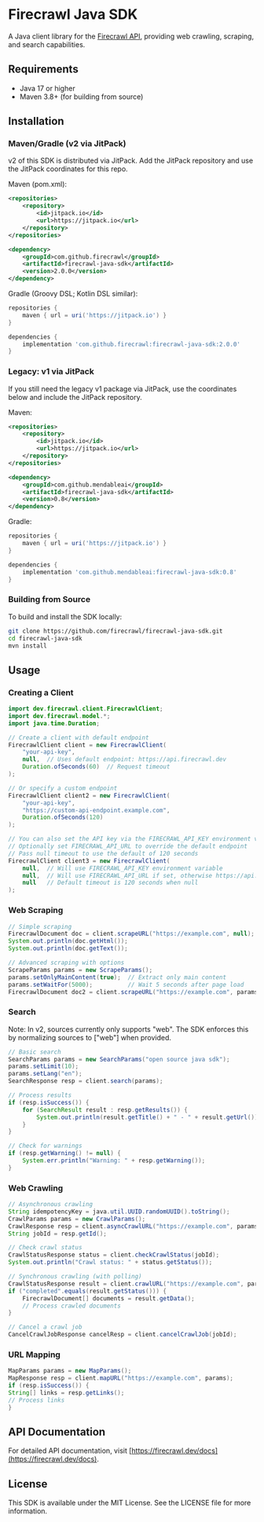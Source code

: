 # Firecrawl Java SDK

A Java client library for the [Firecrawl API](https://firecrawl.dev), providing web crawling, scraping, and search capabilities.

## Requirements

- Java 17 or higher
- Maven 3.8+ (for building from source)

## Installation

### Maven/Gradle (v2 via JitPack)

v2 of this SDK is distributed via JitPack. Add the JitPack repository and use the JitPack coordinates for this repo.

Maven (pom.xml):

```xml
<repositories>
    <repository>
        <id>jitpack.io</id>
        <url>https://jitpack.io</url>
    </repository>
</repositories>

<dependency>
    <groupId>com.github.firecrawl</groupId>
    <artifactId>firecrawl-java-sdk</artifactId>
    <version>2.0.0</version>
</dependency>
```

Gradle (Groovy DSL; Kotlin DSL similar):

```groovy
repositories {
    maven { url = uri('https://jitpack.io') }
}

dependencies {
    implementation 'com.github.firecrawl:firecrawl-java-sdk:2.0.0'
}
```

### Legacy: v1 via JitPack

If you still need the legacy v1 package via JitPack, use the coordinates below and include the JitPack repository.

Maven:

```xml
<repositories>
    <repository>
        <id>jitpack.io</id>
        <url>https://jitpack.io</url>
    </repository>
</repositories>

<dependency>
    <groupId>com.github.mendableai</groupId>
    <artifactId>firecrawl-java-sdk</artifactId>
    <version>0.8</version>
</dependency>
```

Gradle:

```groovy
repositories {
    maven { url = uri('https://jitpack.io') }
}

dependencies {
    implementation 'com.github.mendableai:firecrawl-java-sdk:0.8'
}
```

### Building from Source

To build and install the SDK locally:

```bash
git clone https://github.com/firecrawl/firecrawl-java-sdk.git
cd firecrawl-java-sdk
mvn install
```

## Usage

### Creating a Client

```java
import dev.firecrawl.client.FirecrawlClient;
import dev.firecrawl.model.*;
import java.time.Duration;

// Create a client with default endpoint
FirecrawlClient client = new FirecrawlClient(
    "your-api-key",
    null,  // Uses default endpoint: https://api.firecrawl.dev
    Duration.ofSeconds(60)  // Request timeout
);

// Or specify a custom endpoint
FirecrawlClient client2 = new FirecrawlClient(
    "your-api-key",
    "https://custom-api-endpoint.example.com",
    Duration.ofSeconds(120)
);

// You can also set the API key via the FIRECRAWL_API_KEY environment variable
// Optionally set FIRECRAWL_API_URL to override the default endpoint
// Pass null timeout to use the default of 120 seconds
FirecrawlClient client3 = new FirecrawlClient(
    null,  // Will use FIRECRAWL_API_KEY environment variable
    null,  // Will use FIRECRAWL_API_URL if set, otherwise https://api.firecrawl.dev
    null   // Default timeout is 120 seconds when null
);
```

### Web Scraping

```java
// Simple scraping
FirecrawlDocument doc = client.scrapeURL("https://example.com", null);
System.out.println(doc.getHtml());
System.out.println(doc.getText());

// Advanced scraping with options
ScrapeParams params = new ScrapeParams();
params.setOnlyMainContent(true);  // Extract only main content
params.setWaitFor(5000);          // Wait 5 seconds after page load
FirecrawlDocument doc2 = client.scrapeURL("https://example.com", params);
```

### Search

Note: In v2, sources currently only supports "web". The SDK enforces this by normalizing sources to ["web"] when provided.

```java
// Basic search
SearchParams params = new SearchParams("open source java sdk");
params.setLimit(10);
params.setLang("en");
SearchResponse resp = client.search(params);

// Process results
if (resp.isSuccess()) {
    for (SearchResult result : resp.getResults()) {
        System.out.println(result.getTitle() + " - " + result.getUrl());
    }
}

// Check for warnings
if (resp.getWarning() != null) {
    System.err.println("Warning: " + resp.getWarning());
}
```

### Web Crawling

```java
// Asynchronous crawling
String idempotencyKey = java.util.UUID.randomUUID().toString();
CrawlParams params = new CrawlParams();
CrawlResponse resp = client.asyncCrawlURL("https://example.com", params, idempotencyKey);
String jobId = resp.getId();

// Check crawl status
CrawlStatusResponse status = client.checkCrawlStatus(jobId);
System.out.println("Crawl status: " + status.getStatus());

// Synchronous crawling (with polling)
CrawlStatusResponse result = client.crawlURL("https://example.com", params, idempotencyKey, 5);
if ("completed".equals(result.getStatus())) {
    FirecrawlDocument[] documents = result.getData();
    // Process crawled documents
}

// Cancel a crawl job
CancelCrawlJobResponse cancelResp = client.cancelCrawlJob(jobId);
```

### URL Mapping

```java
MapParams params = new MapParams();
MapResponse resp = client.mapURL("https://example.com", params);
if (resp.isSuccess()) {
String[] links = resp.getLinks();
// Process links
}
```

## API Documentation

For detailed API documentation, visit [https://firecrawl.dev/docs](https://firecrawl.dev/docs).

## License

This SDK is available under the MIT License. See the LICENSE file for more information.
